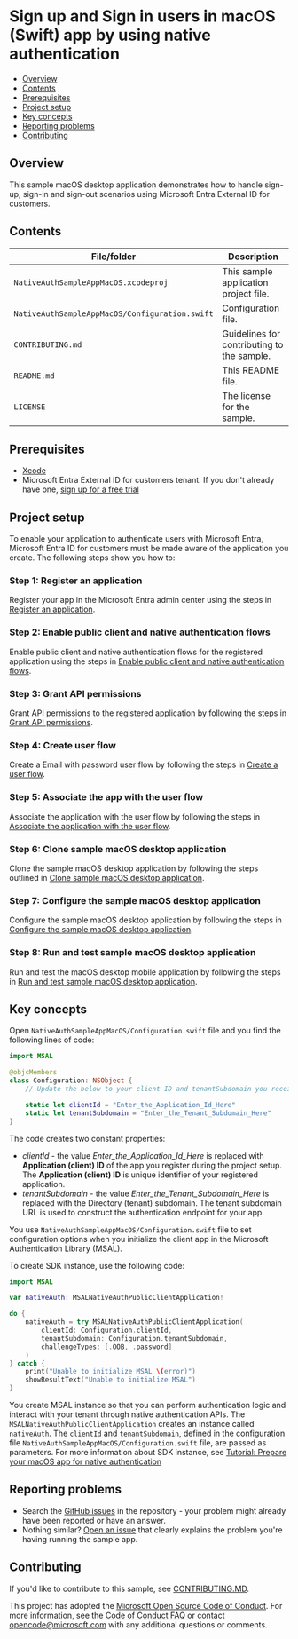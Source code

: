 # Sign up and Sign in users in macOS (Swift) app by using native authentication

* [Overview](#overview)
* [Contents](#contents)
* [Prerequisites](#prerequisites)
* [Project setup](#project-setup)
* [Key concepts](#key-concepts)
* [Reporting problems](#reporting-problems)
* [Contributing](#contributing)

## Overview

This sample macOS desktop application demonstrates how to handle sign-up, sign-in and sign-out scenarios using Microsoft Entra External ID for customers.

## Contents

| File/folder | Description |
|-------------|-------------|
| `NativeAuthSampleAppMacOS.xcodeproj`      | This sample application project file. |
| `NativeAuthSampleAppMacOS/Configuration.swift`       | Configuration file. |
| `CONTRIBUTING.md` | Guidelines for contributing to the sample. |
| `README.md` | This README file. |
| `LICENSE`   | The license for the sample. |

## Prerequisites

* <a href="https://developer.apple.com/xcode/resources/" target="_blank">Xcode</a>
* Microsoft Entra External ID for customers tenant. If you don't already have one, <a href="https://aka.ms/ciam-free-trial?wt.mc_id=ciamcustomertenantfreetrial_linkclick_content_cnl" target="_blank">sign up for a free trial</a>

## Project setup

To enable your application to authenticate users with Microsoft Entra, Microsoft Entra ID for customers must be made aware of the application you create. The following steps show you how to:

### Step 1: Register an application

Register your app in the Microsoft Entra admin center using the steps in [Register an application](https://learn.microsoft.com/entra/external-id/customers/how-to-run-native-authentication-sample-macos-app#register-an-application).

### Step 2: Enable public client and native authentication flows

Enable public client and native authentication flows for the registered application using the steps in [Enable public client and native authentication flows](https://learn.microsoft.com/entra/external-id/customers/how-to-run-native-authentication-sample-macos-app#enable-public-client-and-native-authentication-flows).

### Step 3: Grant API permissions

Grant API permissions to the registered application by following the steps in [Grant API permissions](https://learn.microsoft.com/entra/external-id/customers/how-to-run-native-authentication-sample-macos-app#grant-api-permissions).

### Step 4: Create user flow

Create a Email with password user flow by following the steps in [Create a user flow](https://learn.microsoft.com/entra/external-id/customers/how-to-run-native-authentication-sample-macos-app#create-a-user-flow).

### Step 5: Associate the app with the user flow

Associate the application with the user flow by following the steps in [Associate the application with the user flow](https://learn.microsoft.com/entra/external-id/customers/how-to-run-native-authentication-sample-macos-app#associate-the-application-with-the-user-flow).

### Step 6: Clone sample macOS desktop application

Clone the sample macOS desktop application by following the steps outlined in [Clone sample macOS desktop application](https://learn.microsoft.com/entra/external-id/customers/how-to-run-native-authentication-sample-macos-app#clone-sample-macos-mobile-application).

### Step 7: Configure the sample macOS desktop application

Configure the sample macOS desktop application by following the steps in [Configure the sample macOS desktop application](https://learn.microsoft.com/entra/external-id/customers/how-to-run-native-authentication-sample-macos-app#configure-the-sample-macos-desktop-application).

### Step 8: Run and test sample macOS desktop application

Run and test the macOS desktop mobile application by following the steps in [Run and test sample macOS desktop application](https://learn.microsoft.com/entra/external-id/customers/how-to-run-native-authentication-sample-macos-app#run-and-test-sample-macos-mobile-application).

## Key concepts

Open `NativeAuthSampleAppMacOS/Configuration.swift` file and you find the following lines of code:

```swift
import MSAL

@objcMembers
class Configuration: NSObject {
    // Update the below to your client ID and tenantSubdomain you received in the portal.

    static let clientId = "Enter_the_Application_Id_Here"
    static let tenantSubdomain = "Enter_the_Tenant_Subdomain_Here"
}
```

The code creates two constant properties:

* _clientId_ - the value _Enter_the_Application_Id_Here_ is replaced with **Application (client) ID** of the app you register during the project setup. The **Application (client) ID** is unique identifier of your registered application.
* _tenantSubdomain_ - the value _Enter_the_Tenant_Subdomain_Here_ is replaced with the Directory (tenant) subdomain. The tenant subdomain URL is used to construct the authentication endpoint for your app.

You use `NativeAuthSampleAppMacOS/Configuration.swift` file to set configuration options when you initialize the client app in the Microsoft Authentication Library (MSAL).

To create SDK instance, use the following code:

```swift
import MSAL

var nativeAuth: MSALNativeAuthPublicClientApplication!

do {
    nativeAuth = try MSALNativeAuthPublicClientApplication(
        clientId: Configuration.clientId,
        tenantSubdomain: Configuration.tenantSubdomain,
        challengeTypes: [.OOB, .password]
    )
} catch {
    print("Unable to initialize MSAL \(error)")
    showResultText("Unable to initialize MSAL")
}
```

You create MSAL instance so that you can perform authentication logic and interact with your tenant through native authentication APIs. The `MSALNativeAuthPublicClientApplication` creates an instance called `nativeAuth`. The `clientId` and `tenantSubdomain`, defined in the configuration file `NativeAuthSampleAppMacOS/Configuration.swift` file, are passed as parameters. For more information about SDK instance, see [Tutorial: Prepare your macOS app for native authentication](https://learn.microsoft.com/en-gb/entra/external-id/customers/tutorial-native-authentication-prepare-ios-macos-app#create-sdk-instance)

## Reporting problems

* Search the [GitHub issues](https://github.com/Azure-Samples/ms-identity-ciam-native-auth-macos-sample/issues) in the repository - your problem might already have been reported or have an answer.
* Nothing similar? [Open an issue](https://github.com/Azure-Samples/ms-identity-ciam-native-auth-macos-sample/issues/new) that clearly explains the problem you're having running the sample app.

## Contributing

If you'd like to contribute to this sample, see [CONTRIBUTING.MD](/CONTRIBUTING.md).

This project has adopted the [Microsoft Open Source Code of Conduct](https://opensource.microsoft.com/codeofconduct/). For more information, see the [Code of Conduct FAQ](https://opensource.microsoft.com/codeofconduct/faq/) or contact [opencode@microsoft.com](mailto:opencode@microsoft.com) with any additional questions or comments.
